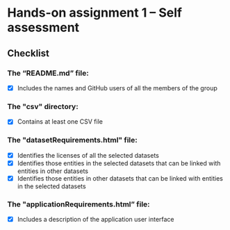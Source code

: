 # Hands-on assignment 1 – Self assessment
## Checklist
### The “README.md” file:
- [x] Includes the names and GitHub users of all the members of
the group
### The "csv" directory:
- [x] Contains at least one CSV file 
### The "datasetRequirements.html" file:
- [x] Identifies the licenses of all the selected datasets
- [x] Identifies those entities in the selected datasets that can be
linked with entities in other datasets
- [x] Identifies those entities in other datasets that can be linked
with entities in the selected datasets
### The "applicationRequirements.html” file:
- [x] Includes a description of the application user interface